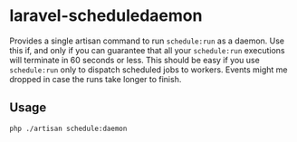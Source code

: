 # laravel-scheduledaemon

Provides a single artisan command to run `schedule:run` as a daemon. Use this if, and only if you can guarantee that all your `schedule:run` executions will terminate in 60 seconds or less. This should be easy if you use `schedule:run` only to dispatch scheduled jobs to workers. Events might me dropped in case the runs take longer to finish.

## Usage
`php ./artisan schedule:daemon`
